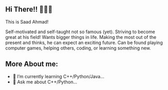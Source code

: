 ## Hi There!! 🙋🏻‍♂️
This is Saad Ahmad! 

Self-motivated and self-taught not so famous (yet). Striving to become great at his field! Wants bigger things in life. Making the most out of the present and thinks, he can expect an exciting future. Can be found playing computer games, helping others, coding, or learning something new.

## More About me:
- 🌱 I’m currently learning C++/Python/Java...
- 💬 Ask me about C++/Python...
